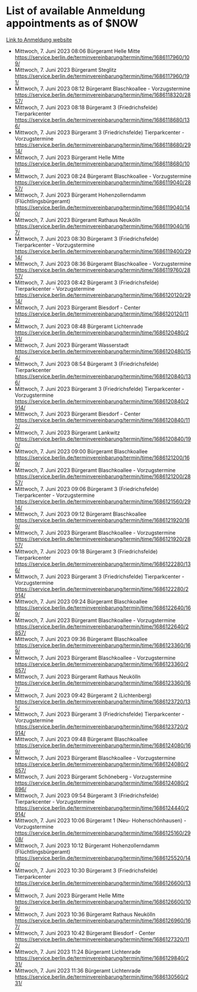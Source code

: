 # List of available Anmeldung appointments as of $NOW
[Link to Anmeldung website](https://service.berlin.de/terminvereinbarung/termin/tag.php?termin=1&anliegen[]=120686&dienstleisterlist=122210,122217,327316,122219,327312,122227,327314,122231,327346,122243,327348,122254,122252,329742,122260,329745,122262,329748,122271,327278,122273,327274,122277,327276,330436,122280,327294,122282,327290,122284,327292,122291,327270,122285,327266,122286,327264,122296,327268,150230,329760,122297,327286,122294,327284,122312,329763,122314,329775,122304,327330,122311,327334,122309,327332,317869,122281,327352,122279,329772,122283,122276,327324,122274,327326,122267,329766,122246,327318,122251,327320,122257,327322,122208,327298,122226,327300&herkunft=http%3A%2F%2Fservice.berlin.de%2Fdienstleistung%2F120686%2F)
- Mittwoch, 7. Juni 2023 08:06 Bürgeramt Helle Mitte https://service.berlin.de/terminvereinbarung/termin/time/1686117960/109/
- Mittwoch, 7. Juni 2023  Bürgeramt Steglitz https://service.berlin.de/terminvereinbarung/termin/time/1686117960/191/
- Mittwoch, 7. Juni 2023 08:12 Bürgeramt Blaschkoallee - Vorzugstermine https://service.berlin.de/terminvereinbarung/termin/time/1686118320/2857/
- Mittwoch, 7. Juni 2023 08:18 Bürgeramt 3 (Friedrichsfelde) Tierparkcenter https://service.berlin.de/terminvereinbarung/termin/time/1686118680/136/
- Mittwoch, 7. Juni 2023  Bürgeramt 3 (Friedrichsfelde) Tierparkcenter - Vorzugstermine https://service.berlin.de/terminvereinbarung/termin/time/1686118680/2914/
- Mittwoch, 7. Juni 2023  Bürgeramt Helle Mitte https://service.berlin.de/terminvereinbarung/termin/time/1686118680/109/
- Mittwoch, 7. Juni 2023 08:24 Bürgeramt Blaschkoallee - Vorzugstermine https://service.berlin.de/terminvereinbarung/termin/time/1686119040/2857/
- Mittwoch, 7. Juni 2023  Bürgeramt Hohenzollerndamm (Flüchtlingsbürgeramt) https://service.berlin.de/terminvereinbarung/termin/time/1686119040/140/
- Mittwoch, 7. Juni 2023  Bürgeramt Rathaus Neukölln https://service.berlin.de/terminvereinbarung/termin/time/1686119040/167/
- Mittwoch, 7. Juni 2023 08:30 Bürgeramt 3 (Friedrichsfelde) Tierparkcenter - Vorzugstermine https://service.berlin.de/terminvereinbarung/termin/time/1686119400/2914/
- Mittwoch, 7. Juni 2023 08:36 Bürgeramt Blaschkoallee - Vorzugstermine https://service.berlin.de/terminvereinbarung/termin/time/1686119760/2857/
- Mittwoch, 7. Juni 2023 08:42 Bürgeramt 3 (Friedrichsfelde) Tierparkcenter - Vorzugstermine https://service.berlin.de/terminvereinbarung/termin/time/1686120120/2914/
- Mittwoch, 7. Juni 2023  Bürgeramt Biesdorf - Center https://service.berlin.de/terminvereinbarung/termin/time/1686120120/112/
- Mittwoch, 7. Juni 2023 08:48 Bürgeramt Lichtenrade https://service.berlin.de/terminvereinbarung/termin/time/1686120480/231/
- Mittwoch, 7. Juni 2023  Bürgeramt Wasserstadt https://service.berlin.de/terminvereinbarung/termin/time/1686120480/154/
- Mittwoch, 7. Juni 2023 08:54 Bürgeramt 3 (Friedrichsfelde) Tierparkcenter https://service.berlin.de/terminvereinbarung/termin/time/1686120840/136/
- Mittwoch, 7. Juni 2023  Bürgeramt 3 (Friedrichsfelde) Tierparkcenter - Vorzugstermine https://service.berlin.de/terminvereinbarung/termin/time/1686120840/2914/
- Mittwoch, 7. Juni 2023  Bürgeramt Biesdorf - Center https://service.berlin.de/terminvereinbarung/termin/time/1686120840/112/
- Mittwoch, 7. Juni 2023  Bürgeramt Lankwitz https://service.berlin.de/terminvereinbarung/termin/time/1686120840/190/
- Mittwoch, 7. Juni 2023 09:00 Bürgeramt Blaschkoallee https://service.berlin.de/terminvereinbarung/termin/time/1686121200/169/
- Mittwoch, 7. Juni 2023  Bürgeramt Blaschkoallee - Vorzugstermine https://service.berlin.de/terminvereinbarung/termin/time/1686121200/2857/
- Mittwoch, 7. Juni 2023 09:06 Bürgeramt 3 (Friedrichsfelde) Tierparkcenter - Vorzugstermine https://service.berlin.de/terminvereinbarung/termin/time/1686121560/2914/
- Mittwoch, 7. Juni 2023 09:12 Bürgeramt Blaschkoallee https://service.berlin.de/terminvereinbarung/termin/time/1686121920/169/
- Mittwoch, 7. Juni 2023  Bürgeramt Blaschkoallee - Vorzugstermine https://service.berlin.de/terminvereinbarung/termin/time/1686121920/2857/
- Mittwoch, 7. Juni 2023 09:18 Bürgeramt 3 (Friedrichsfelde) Tierparkcenter https://service.berlin.de/terminvereinbarung/termin/time/1686122280/136/
- Mittwoch, 7. Juni 2023  Bürgeramt 3 (Friedrichsfelde) Tierparkcenter - Vorzugstermine https://service.berlin.de/terminvereinbarung/termin/time/1686122280/2914/
- Mittwoch, 7. Juni 2023 09:24 Bürgeramt Blaschkoallee https://service.berlin.de/terminvereinbarung/termin/time/1686122640/169/
- Mittwoch, 7. Juni 2023  Bürgeramt Blaschkoallee - Vorzugstermine https://service.berlin.de/terminvereinbarung/termin/time/1686122640/2857/
- Mittwoch, 7. Juni 2023 09:36 Bürgeramt Blaschkoallee https://service.berlin.de/terminvereinbarung/termin/time/1686123360/169/
- Mittwoch, 7. Juni 2023  Bürgeramt Blaschkoallee - Vorzugstermine https://service.berlin.de/terminvereinbarung/termin/time/1686123360/2857/
- Mittwoch, 7. Juni 2023  Bürgeramt Rathaus Neukölln https://service.berlin.de/terminvereinbarung/termin/time/1686123360/167/
- Mittwoch, 7. Juni 2023 09:42 Bürgeramt 2 (Lichtenberg) https://service.berlin.de/terminvereinbarung/termin/time/1686123720/135/
- Mittwoch, 7. Juni 2023  Bürgeramt 3 (Friedrichsfelde) Tierparkcenter - Vorzugstermine https://service.berlin.de/terminvereinbarung/termin/time/1686123720/2914/
- Mittwoch, 7. Juni 2023 09:48 Bürgeramt Blaschkoallee https://service.berlin.de/terminvereinbarung/termin/time/1686124080/169/
- Mittwoch, 7. Juni 2023  Bürgeramt Blaschkoallee - Vorzugstermine https://service.berlin.de/terminvereinbarung/termin/time/1686124080/2857/
- Mittwoch, 7. Juni 2023  Bürgeramt Schöneberg - Vorzugstermine https://service.berlin.de/terminvereinbarung/termin/time/1686124080/2896/
- Mittwoch, 7. Juni 2023 09:54 Bürgeramt 3 (Friedrichsfelde) Tierparkcenter - Vorzugstermine https://service.berlin.de/terminvereinbarung/termin/time/1686124440/2914/
- Mittwoch, 7. Juni 2023 10:06 Bürgeramt 1 (Neu- Hohenschönhausen) - Vorzugstermine https://service.berlin.de/terminvereinbarung/termin/time/1686125160/2908/
- Mittwoch, 7. Juni 2023 10:12 Bürgeramt Hohenzollerndamm (Flüchtlingsbürgeramt) https://service.berlin.de/terminvereinbarung/termin/time/1686125520/140/
- Mittwoch, 7. Juni 2023 10:30 Bürgeramt 3 (Friedrichsfelde) Tierparkcenter https://service.berlin.de/terminvereinbarung/termin/time/1686126600/136/
- Mittwoch, 7. Juni 2023  Bürgeramt Helle Mitte https://service.berlin.de/terminvereinbarung/termin/time/1686126600/109/
- Mittwoch, 7. Juni 2023 10:36 Bürgeramt Rathaus Neukölln https://service.berlin.de/terminvereinbarung/termin/time/1686126960/167/
- Mittwoch, 7. Juni 2023 10:42 Bürgeramt Biesdorf - Center https://service.berlin.de/terminvereinbarung/termin/time/1686127320/112/
- Mittwoch, 7. Juni 2023 11:24 Bürgeramt Lichtenrade https://service.berlin.de/terminvereinbarung/termin/time/1686129840/231/
- Mittwoch, 7. Juni 2023 11:36 Bürgeramt Lichtenrade https://service.berlin.de/terminvereinbarung/termin/time/1686130560/231/
